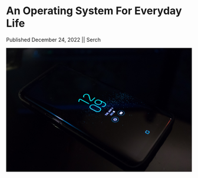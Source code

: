 # An Operating System For Everyday Life

Published December 24, 2022 || Serch

![Android, iOS platforms for Serch](../../../../assets/newsroom/operating-system.jpg)
